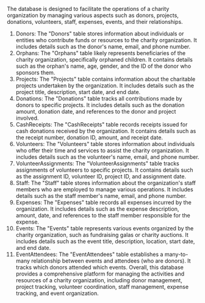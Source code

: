 The database is designed to facilitate the operations of a charity organization by managing various aspects such as donors, projects, donations, volunteers, staff, expenses, events, and their relationships.
1.	Donors: The "Donors" table stores information about individuals or entities who contribute funds or resources to the charity organization. It includes details such as the donor's name, email, and phone number.
2.	Orphans: The "Orphans" table likely represents beneficiaries of the charity organization, specifically orphaned children. It contains details such as the orphan's name, age, gender, and the ID of the donor who sponsors them.
3.	Projects: The "Projects" table contains information about the charitable projects undertaken by the organization. It includes details such as the project title, description, start date, and end date.
4.	Donations: The "Donations" table tracks all contributions made by donors to specific projects. It includes details such as the donation amount, donation date, and references to the donor and project involved.
5.	CashReceipts: The "CashReceipts" table records receipts issued for cash donations received by the organization. It contains details such as the receipt number, donation ID, amount, and receipt date.
6.	Volunteers: The "Volunteers" table stores information about individuals who offer their time and services to assist the charity organization. It includes details such as the volunteer's name, email, and phone number.
7.	VolunteerAssignments: The "VolunteerAssignments" table tracks assignments of volunteers to specific projects. It contains details such as the assignment ID, volunteer ID, project ID, and assignment date.
8.	Staff: The "Staff" table stores information about the organization's staff members who are employed to manage various operations. It includes details such as the staff member's name, email, and phone number.
9.	Expenses: The "Expenses" table records all expenses incurred by the organization. It includes details such as the expense description, amount, date, and references to the staff member responsible for the expense.
10.	Events: The "Events" table represents various events organized by the charity organization, such as fundraising galas or charity auctions. It includes details such as the event title, description, location, start date, and end date.
11.	EventAttendees: The "EventAttendees" table establishes a many-to-many relationship between events and attendees (who are donors). It tracks which donors attended which events.
Overall, this database provides a comprehensive platform for managing the activities and resources of a charity organization, including donor management, project tracking, volunteer coordination, staff management, expense tracking, and event organization.

